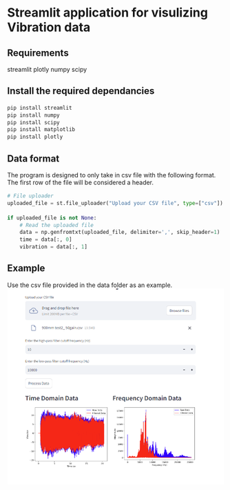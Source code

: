 # Streamlit application for visulizing Vibration data 

## Requirements

streamlit
plotly
numpy
scipy
## Install the required dependancies
```bash
pip install streamlit
pip install numpy
pip install scipy
pip install matplotlib
pip install plotly
```
## Data format
The program is designed to only take in csv file with the following format. The first row of the file will be considered a header. 

```Python
# File uploader
uploaded_file = st.file_uploader("Upload your CSV file", type=["csv"])

if uploaded_file is not None:
    # Read the uploaded file
    data = np.genfromtxt(uploaded_file, delimiter=',', skip_header=1)
    time = data[:, 0]
    vibration = data[:, 1]
```
## Example
Use the csv file provided in the data folder as an example. 
![Streamlit Interface](images/VibExample.png)



